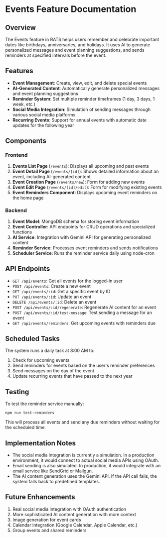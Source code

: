 # Events Feature Documentation

## Overview

The Events feature in RATS helps users remember and celebrate important dates like birthdays, anniversaries, and holidays. It uses AI to generate personalized messages and event planning suggestions, and sends reminders at specified intervals before the event.

## Features

- **Event Management**: Create, view, edit, and delete special events
- **AI-Generated Content**: Automatically generate personalized messages and event planning suggestions
- **Reminder System**: Set multiple reminder timeframes (1 day, 3 days, 1 week, etc.)
- **Social Media Integration**: Simulation of sending messages through various social media platforms
- **Recurring Events**: Support for annual events with automatic date updates for the following year

## Components

### Frontend

1. **Events List Page** (`/events`): Displays all upcoming and past events
2. **Event Detail Page** (`/events/[id]`): Shows detailed information about an event, including AI-generated content
3. **Event Creation Page** (`/events/new`): Form for adding new events
4. **Event Edit Page** (`/events/[id]/edit`): Form for modifying existing events
5. **Event Reminders Component**: Displays upcoming event reminders on the home page

### Backend

1. **Event Model**: MongoDB schema for storing event information
2. **Event Controller**: API endpoints for CRUD operations and specialized functions
3. **AI Service**: Integration with Gemini API for generating personalized content
4. **Reminder Service**: Processes event reminders and sends notifications
5. **Scheduler Service**: Runs the reminder service daily using node-cron

## API Endpoints

- `GET /api/events`: Get all events for the logged-in user
- `POST /api/events`: Create a new event
- `GET /api/events/:id`: Get a specific event by ID
- `PUT /api/events/:id`: Update an event
- `DELETE /api/events/:id`: Delete an event
- `POST /api/events/:id/regenerate`: Regenerate AI content for an event
- `POST /api/events/:id/test-message`: Test sending a message for an event
- `GET /api/events/reminders`: Get upcoming events with reminders due

## Scheduled Tasks

The system runs a daily task at 8:00 AM to:
1. Check for upcoming events
2. Send reminders for events based on the user's reminder preferences
3. Send messages on the day of the event
4. Update recurring events that have passed to the next year

## Testing

To test the reminder service manually:
```
npm run test:reminders
```

This will process all events and send any due reminders without waiting for the scheduled time.

## Implementation Notes

- The social media integration is currently a simulation. In a production environment, it would connect to actual social media APIs using OAuth.
- Email sending is also simulated. In production, it would integrate with an email service like SendGrid or Mailgun.
- The AI content generation uses the Gemini API. If the API call fails, the system falls back to predefined templates.

## Future Enhancements

1. Real social media integration with OAuth authentication
2. More sophisticated AI content generation with more context
3. Image generation for event cards
4. Calendar integration (Google Calendar, Apple Calendar, etc.)
5. Group events and shared reminders